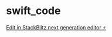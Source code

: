 # swift_code

[Edit in StackBlitz next generation editor ⚡️](https://stackblitz.com/~/github.com/Shishircipher/swift_code)